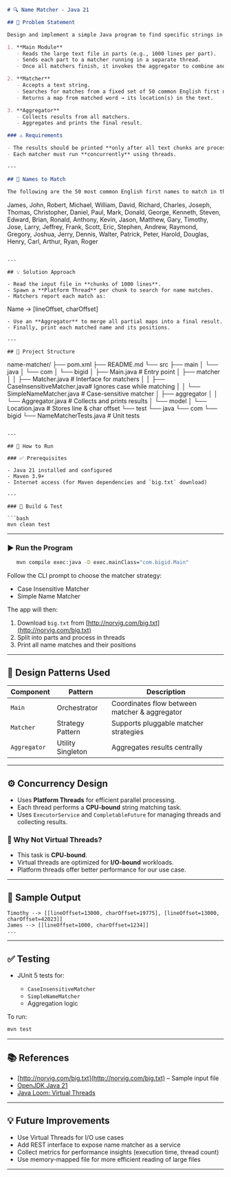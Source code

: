 ```markdown
# 🔍 Name Matcher - Java 21

## 📘 Problem Statement

Design and implement a simple Java program to find specific strings in a large text file. The program must include:

1. **Main Module**
   - Reads the large text file in parts (e.g., 1000 lines per part).
   - Sends each part to a matcher running in a separate thread.
   - Once all matchers finish, it invokes the aggregator to combine and print results.

2. **Matcher**
   - Accepts a text string.
   - Searches for matches from a fixed set of 50 common English first names.
   - Returns a map from matched word → its location(s) in the text.

3. **Aggregator**
   - Collects results from all matchers.
   - Aggregates and prints the final result.

### ⚠️ Requirements

- The results should be printed **only after all text chunks are processed**.
- Each matcher must run **concurrently** using threads.

---

## 🧾 Names to Match

The following are the 50 most common English first names to match in the text:

```

James, John, Robert, Michael, William, David, Richard, Charles, Joseph, Thomas,
Christopher, Daniel, Paul, Mark, Donald, George, Kenneth, Steven, Edward, Brian,
Ronald, Anthony, Kevin, Jason, Matthew, Gary, Timothy, Jose, Larry, Jeffrey, Frank,
Scott, Eric, Stephen, Andrew, Raymond, Gregory, Joshua, Jerry, Dennis, Walter,
Patrick, Peter, Harold, Douglas, Henry, Carl, Arthur, Ryan, Roger

```

---

## 💡 Solution Approach

- Read the input file in **chunks of 1000 lines**.
- Spawn a **Platform Thread** per chunk to search for name matches.
- Matchers report each match as:  
```

Name → \[lineOffset, charOffset]

```
- Use an **Aggregator** to merge all partial maps into a final result.
- Finally, print each matched name and its positions.

---

## 🧱 Project Structure

```

name-matcher/
├── pom.xml
├── README.md
└── src
├── main
│   └── java
│       └── com
│           └── bigid
│               ├── Main.java                      # Entry point
│               ├── matcher
│               │   ├── Matcher.java               # Interface for matchers
│               │   ├── CaseInsensitiveMatcher.java# Ignores case while matching
│               │   └── SimpleNameMatcher.java     # Case-sensitive matcher
│               ├── aggregator
│               │   └── Aggregator.java            # Collects and prints results
│               └── model
│                   └── Location.java              # Stores line & char offset
└── test
└── java
└── com
└── bigid
└── NameMatcherTests.java          # Unit tests

````

---

## 🚀 How to Run

### ✅ Prerequisites

- Java 21 installed and configured
- Maven 3.9+
- Internet access (for Maven dependencies and `big.txt` download)

---

### 🔨 Build & Test

```bash
mvn clean test
````

---

### ▶️ Run the Program

```bash
   mvn compile exec:java -D exec.mainClass="com.bigid.Main"
```

Follow the CLI prompt to choose the matcher strategy:

* Case Insensitive Matcher
* Simple Name Matcher

The app will then:

1. Download `big.txt` from [http://norvig.com/big.txt](http://norvig.com/big.txt)
2. Split into parts and process in threads
3. Print all name matches and their positions

---

## 🧠 Design Patterns Used

| Component    | Pattern           | Description                                   |
| ------------ | ----------------- | --------------------------------------------- |
| `Main`       | Orchestrator      | Coordinates flow between matcher & aggregator |
| `Matcher`    | Strategy Pattern  | Supports pluggable matcher strategies         |
| `Aggregator` | Utility Singleton | Aggregates results centrally                  |

---

## ⚙️ Concurrency Design

* Uses **Platform Threads** for efficient parallel processing.
* Each thread performs a **CPU-bound** string matching task.
* Uses `ExecutorService` and `CompletableFuture` for managing threads and collecting results.

### 🧵 Why Not Virtual Threads?

* This task is **CPU-bound**.
* Virtual threads are optimized for **I/O-bound** workloads.
* Platform threads offer better performance for our use case.

---

## 📄 Sample Output

```
Timothy --> [[lineOffset=13000, charOffset=19775], [lineOffset=13000, charOffset=42023]]
James --> [[lineOffset=1000, charOffset=1234]]
...
```

---

## ✅ Testing

* JUnit 5 tests for:

    * `CaseInsensitiveMatcher`
    * `SimpleNameMatcher`
    * Aggregation logic

To run:

```bash
mvn test
```

---

## 📚 References

* [http://norvig.com/big.txt](http://norvig.com/big.txt) – Sample input file
* [OpenJDK Java 21](https://openjdk.org/projects/jdk/21/)
* [Java Loom: Virtual Threads](https://openjdk.org/projects/loom/)

---

## 💡 Future Improvements

* Use Virtual Threads for I/O use cases
* Add REST interface to expose name matcher as a service
* Collect metrics for performance insights (execution time, thread count)
* Use memory-mapped file for more efficient reading of large files

---
